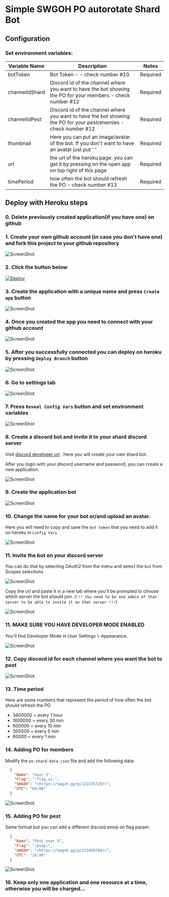 # Simple SWGOH PO autorotate Shard Bot


## Configuration

### Set environment variables:


|Variable Name| Description                             | Notes |
|-------------|-----------------------------------------|------ |
|botToken | Bot Token  -  - check number #10      | Required|
|channelIdShard| Discord id of the channel where you want to have the bot showing the PO for your members - check number #12|  Required|
|channelIdPest| Discord id of the channel where you want to have the bot showing the PO for your pest/enemies - check number #12| Required|
|thumbnail | Here you can put an image/avatar of the bot. If you don't want to have an avatar just put ' '| Required|
|url | the url of the heroku page. you can get it by pressing on the open app on top right of this page| Required|
|timePeriod | how often the bot should refresh the PO - check number #13| Required|


## Deploy with Heroku steps
### 0. Delete previously created application(if you have one) on github

### 1. Create your own github account (in case you don't have one) and fork this project to your github repository

![ScreenShot](assets/fork-github-project.png)

### 2. Click the button below

[![Deploy](https://www.herokucdn.com/deploy/button.svg)](https://dashboard.heroku.com/new-app?template=)

### 3. Create the application with a unique name and press `Create app` button

![ScreenShot](assets/create-app.png)


### 4. Once you created the app you need to connect with your github account

![ScreenShot](assets/connect-to-github.png)

### 5. After you successfully connected you can deploy on heroku by pressing `Deploy Branch` button

![ScreenShot](assets/deploy-on-heroku.png)

### 6. Go to settings tab

![ScreenShot](assets/go-to-settings-tab.png)

### 7. Press `Reveal Config Vars` button and set environment variables

![ScreenShot](assets/set-env-variables.png)

### 8. Create a discord bot and invite it to your shard discord server

Visit [discord developer url](https://discord.com/developers/applications) . Here you will create your own shard bot.

After you login with your discord username and password, you can create a new application.

![ScreenShot](assets/app-discord-create-new.png)

### 9. Create the application bot

![ScreenShot](assets/app-add-bot.png)

### 10. Change the name for your bot or/and upload an avatar. 

Here you will need to copy and save the `bot token` that you need to add it on heroku in `Config Vars`

![ScreenShot](assets/app-add-bot-token.png)

### 11. Invite the bot on your discord server
You can do that by selecting OAuth2 from the menu and select the `bot` from Scopes selections

![ScreenShot](assets/setup-bot-on-discord-server.png)

Copy the url and paste it in a new tab where you’ll be prompted to choose which server the bot should join. 
(`!!! You need to be and admin of that server to be able to invite it on that server !!!`)

![ScreenShot](assets/add-bot-on-discord-server.png)

### 11. MAKE SURE YOU HAVE DEVELOPER MODE ENABLED
You'll find Developer Mode in User Settings > Appearance.

![ScreenShot](assets/discord-developer-mode.jpg)

### 12. Copy discord id for each channel where you want the bot to post

![ScreenShot](assets/discord-copy-id.png)

### 13. Time period
Here are some numbers that represent the period of how often the bot should refresh the PO

- 3600000 = every 1 hour
- 1800000 = every 30 min
- 600000 = every 10 min
- 300000 = every 5 min
- 60000 = every 1 min


### 14. Adding PO for members

Modify the ``po-shard-data.json`` file and add the following data:

```json
  {
    "Name": "User 3",
    "Flag": ":flag_us:",
    "SWGOH": "<https://swgoh.gg/p/122235729/>",
    "UTC": "04:00"
  }
```

![ScreenShot](assets/working-bot.png)

### 15. Adding PO for pest

Same format but you can add a different discord emoji on flag param:

```json
  {
    "Name": "Pest user 3",
    "Flag": ":poop:",
    "SWGOH": "<https://swgoh.gg/p/123456789/>",
    "UTC": "15:00"
  }
```

![ScreenShot](assets/working-pest-bot.png)

### 16. Keep only one application and one resource at a time, otherwise you will be charged...